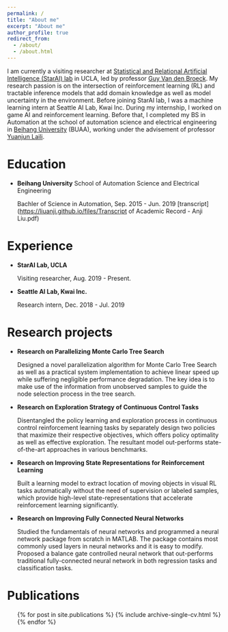 ```yaml
---
permalink: /
title: "About me"
excerpt: "About me"
author_profile: true
redirect_from: 
  - /about/
  - /about.html
---
```


I am currently a visiting researcher at [Statistical and Relational Artificial Intelligence (StarAI) lab](http://starai.cs.ucla.edu/members/) in UCLA, led by professor [Guy Van den Broeck](http://web.cs.ucla.edu/~guyvdb/). My research passion is on the intersection of reinforcement learning (RL) and tractable inference models that add domain knowledge as well as model uncertainty in the environment. Before joining StarAI lab, I was a machine learning intern at Seattle AI Lab, Kwai Inc. During my internship, I worked on game AI and reinforcement learning. Before that, I completed my BS in Automation at the school of automation science and electrical engineering in [Beihang University](https://ev.buaa.edu.cn/) (BUAA), working under the advisement of professor [Yuanjun Laili](http://shi.buaa.edu.cn/yunglynn/en/index.htm).

Education
======
* **Beihang University** School of Automation Science and Electrical Engineering

    Bachler of Science in Automation, Sep. 2015 - Jun. 2019 [transcript](https://liuanji.github.io/files/Transcript of Academic Record - Anji Liu.pdf)

Experience
======
* **StarAI Lab, UCLA**

    Visiting researcher, Aug. 2019 - Present.

* **Seattle AI Lab, Kwai Inc.**

    Research intern, Dec. 2018 - Jul. 2019

Research projects
======
* **Research on Parallelizing Monte Carlo Tree Search**

    Designed a novel parallelization algorithm for Monte Carlo Tree Search as well as a practical system implementation to achieve linear speed up while suffering negligible performance degradation. The key idea is to make use of the information from unobserved samples to guide the node selection process in the tree search.
    
* **Research on Exploration Strategy of Continuous Control Tasks**

    Disentangled the policy learning and exploration process in continuous control reinforcement learning tasks by separately design two policies that maximize their respective objectives, which offers policy optimality as well as effective exploration. The resultant model out-performs state-of-the-art approaches in various benchmarks.
    
* **Research on Improving State Representations for Reinforcement Learning**

    Built a learning model to extract location of moving objects in visual RL tasks automatically without the need of supervision or labeled samples, which provide high-level state-representations that accelerate reinforcement learning significantly.
    
* **Research on Improving Fully Connected Neural Networks**

    Studied the fundamentals of neural networks and programmed a neural network package from scratch in MATLAB. The package contains most commonly used layers in neural networks and it is easy to modify. Proposed a balance gate controlled neural network that out-performs traditional fully-connected neural network in both regression tasks and classification tasks.

Publications
======
  <ul>{% for post in site.publications %}
    {% include archive-single-cv.html %}
  {% endfor %}</ul>